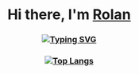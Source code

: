 <h1 align="center">Hi there, I'm <a href="https://github.com/Zak618" target="_blank">Rolan</a> 


<h3 align="center">
  
  [![Typing SVG](https://readme-typing-svg.herokuapp.com?color=%2336BCF7&lines=Junior+Front-End+Software+Engineer)](https://git.io/typing-svg)

</h3>

<h3 align="center">
  
[![Top Langs](https://github-readme-stats.vercel.app/api/top-langs/?username=zak618)](https://github.com/anuraghazra/github-readme-stats)

</h3>


